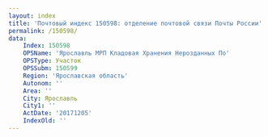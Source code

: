 ```yaml
---
layout: index
title: 'Почтовый индекс 150598: отделение почтовой связи Почты России'
permalink: /150598/
data:
    Index: 150598
    OPSName: 'Ярославль МРП Кладовая Хранения Нерозданных По'
    OPSType: Участок
    OPSSubm: 150599
    Region: 'Ярославская область'
    Autonom: ''
    Area: ''
    City: Ярославль
    City1: ''
    ActDate: '20171205'
    IndexOld: ''
---
```

